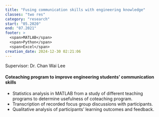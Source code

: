 ```yaml
---
title: "Fusing communication skills with engineering knowledge"
classes: "two res"
category: "research"
start: "05.2020"
end: "07.2021"
footer: >
  <span>MATLAB</span>
  <span>Python</span>
  <span>Excel</span>
creation_date: 2024-12-30 02:21:06
---
```


Supervisor: Dr. Chan Wai Lee

#### Coteaching program to improve engineering students’ communication skills

* Statistics analysis in MATLAB from a study of different teaching programs to determine usefulness of coteaching program.
* Transcription of recorded focus group discussions with participants.
* Qualitative analysis of participants’ learning outcomes and feedback.